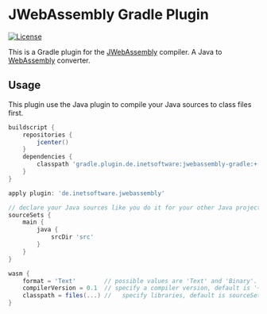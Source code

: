 JWebAssembly Gradle Plugin
======

[![License](https://img.shields.io/github/license/i-net-software/jwebassembly-gradle.svg)](https://github.com/i-net-software/jwebassembly/blob/master/LICENSE.txt)

This is a Gradle plugin for the [JWebAssembly](https://github.com/i-net-software/JWebAssembly) compiler. A Java to [WebAssembly](http://webassembly.org/) converter.

## Usage

This plugin use the Java plugin to compile your Java sources to class files first. 

```gradle
buildscript {
    repositories {
        jcenter()
    }
    dependencies {
        classpath 'gradle.plugin.de.inetsoftware:jwebassembly-gradle:+'
    }
}

apply plugin: 'de.inetsoftware.jwebassembly'

// declare your Java sources like you do it for your other Java projects
sourceSets {
    main {
        java {
            srcDir 'src'
        }
    }
}

wasm {
    format = 'Text'        // possible values are 'Text' and 'Binary'. 'Binary' is the default value.
    compilerVersion = 0.1  // specify a compiler version, default is '+'
    classpath = files(...) //   specify libraries, default is sourceSet.compileClasspath
}
```